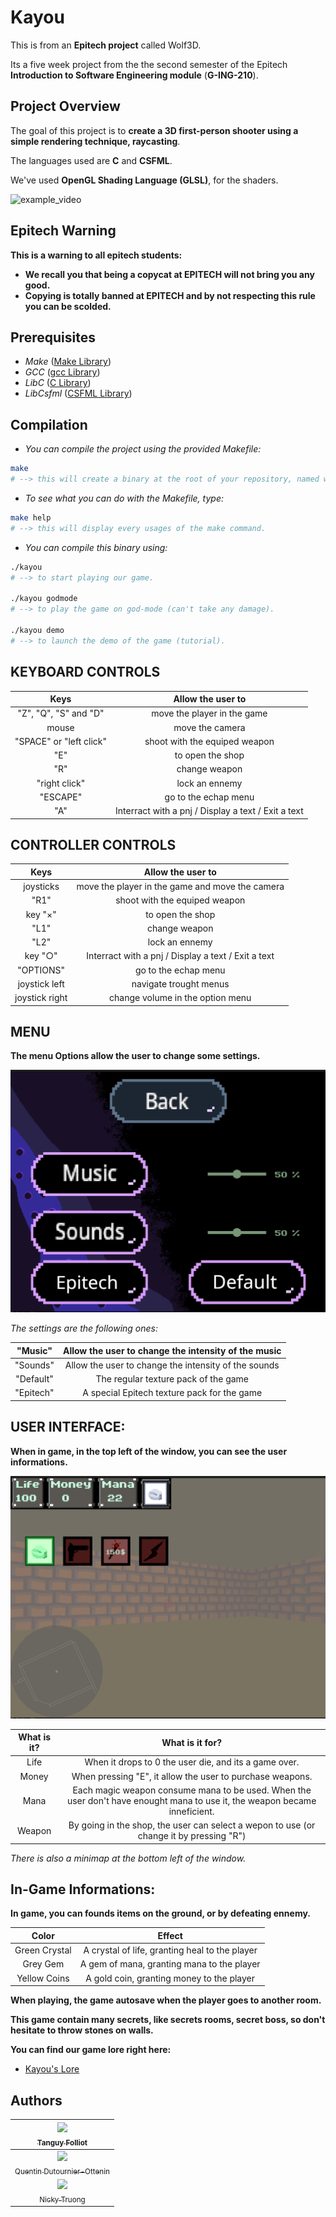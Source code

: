# Kayou

This is from an **Epitech project** called Wolf3D.

Its a five week project from the the second semester of the Epitech **Introduction to Software Engineering module** (**G-ING-210**).

## Project Overview

The goal of this project is to **create a 3D first-person shooter using a simple rendering technique, raycasting**.

The languages used are **C** and **CSFML**.

We've used **OpenGL Shading Language (GLSL)**, for the shaders.

![example_video](https://github.com/Patate-with-computer/Kayou/blob/main/assets/readme_pictures/game.gif)

## Epitech Warning

**This is a warning to all epitech students:** 
- **We recall you that being a copycat at EPITECH will not bring you any good.**
- **Copying is totally banned at EPITECH and by not respecting this rule you can be scolded.**

## Prerequisites

- _Make_	    ([Make Library](https://www.gnu.org/software/make/manual/make.html))
- _GCC_         ([gcc Library](https://devdocs.io/gcc~14/))
- _LibC_        ([C Library](https://www.gnu.org/software/libc/))
- _LibCsfml_	([CSFML Library](https://csfml.1l.is/index.html))

## Compilation

- *You can compile the project using the provided Makefile:*

```bash
make
# --> this will create a binary at the root of your repository, named wolf3D.
```

- *To see what you can do with the Makefile, type:*

```bash
make help
# --> this will display every usages of the make command.
```

- *You can compile this binary using:*

```bash
./kayou
# --> to start playing our game.

./kayou godmode
# --> to play the game on god-mode (can't take any damage).

./kayou demo
# --> to launch the demo of the game (tutorial).
```

## KEYBOARD CONTROLS

| Keys | Allow the user to |
| :---------------: | :---------------: |
| "Z", "Q", "S" and "D" | move the player in the game |
| mouse | move the camera |
| "SPACE" or "left click" | shoot with the equiped weapon |
| "E" | to open the shop |
| "R" | change weapon |
| "right click" | lock an ennemy |
| "ESCAPE" | go to the echap menu |
| "A" | Interract with a pnj / Display a text / Exit a text |

## CONTROLLER CONTROLS

| Keys | Allow the user to |
| :---------------: | :---------------: |
| joysticks | move the player in the game and move the camera |
| "R1" | shoot with the equiped weapon |
| key "×" | to open the shop |
| "L1" | change weapon |
| "L2" | lock an ennemy |
| key "○" | Interract with a pnj / Display a text / Exit a text |
| "OPTIONS" | go to the echap menu |
| joystick left | navigate trought menus |
| joystick right | change volume in the option menu |

## MENU

**The menu Options allow the user to change some settings.**

![Map_buttons](./assets/readme_pictures/options.png)

*The settings are the following ones:*

| "Music" | Allow the user to change the intensity of the music |
| :---: | :---: |
| "Sounds" | Allow the user to change the intensity of the sounds |
| "Default" | The regular texture pack of the game |
| "Epitech" | A special Epitech texture pack for the game |


## USER INTERFACE:

**When in game, in the top left of the window, you can see the user informations.**

![Map_buttons](./assets/readme_pictures/shop.png)

| What is it? | What is it for? |
| :---------------: | :---------------: |
| Life | When it drops to 0 the user die, and its a game over. |
| Money | When pressing "E", it allow the user to purchase weapons. |
| Mana | Each magic weapon consume mana to be used. When the user don't have enought mana to use it, the weapon became inneficient. |
| Weapon | By going in the shop, the user can select a wepon to use (or change it by pressing "R") |

*There is also a minimap at the bottom left of the window.*

## In-Game Informations:

**In game, you can founds items on the ground, or by defeating ennemy.**

| Color | Effect |
| :---------------: | :---------------: |
| Green Crystal | A crystal of life, granting heal to the player |
| Grey Gem | A gem of mana, granting mana to the player |
| Yellow Coins | A gold coin, granting money to the player |

**When playing, the game autosave when the player goes to another room.**

**This game contain many secrets, like secrets rooms, secret boss, so don't hesitate to throw stones on walls.**

**You can find our game lore right here:**

- [Kayou's Lore](./Kayou_lore/)

## Authors

| [<img src="https://avatars.githubusercontent.com/u/146742953?v=4?size=85" width=85><br><sub>Tanguy Folliot</sub>](https://github.com/jf1Phillips) |
| :---: |
| [<img src="https://avatars.githubusercontent.com/u/181121247?v=4?size=85" width=85><br><sub>Quentin Dutournier-Ottenin</sub>](https://github.com/Patate-with-computer) |
| [<img src="https://avatars.githubusercontent.com/u/146725578?v=4?size=85" width=85><br><sub>Nicky Truong</sub>](https://github.com/Ry0s43b4) |
